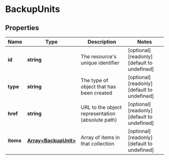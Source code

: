 # BackupUnits

## Properties
| Name | Type | Description | Notes |
| ------------ | ------------- | ------------- | ------------- |
| **id** | **string** | The resource\'s unique identifier | [optional] [readonly] [default to undefined] |
| **type** | **string** | The type of object that has been created | [optional] [readonly] [default to undefined] |
| **href** | **string** | URL to the object representation (absolute path) | [optional] [readonly] [default to undefined] |
| **items** | [**Array&lt;BackupUnit&gt;**](BackupUnit.md) | Array of items in that collection | [optional] [readonly] [default to undefined] |


